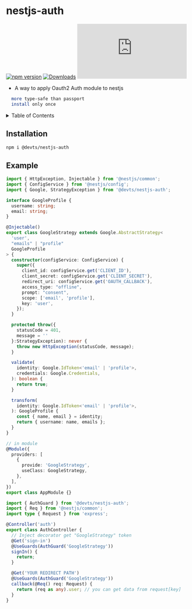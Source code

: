 # nestjs-auth

[![npm version](https://img.shields.io/npm/v/@devts%2Fnestjs-auth.svg)](https://www.npmjs.com/package/@devts/nestjs-auth)
[![Downloads](https://img.shields.io/npm/dm/@devts%2Fnestjs-auth.svg?logo=npm)](https://www.npmjs.com/package/@devts/nestjs-auth)
[![type-coverage](https://img.shields.io/badge/dynamic/json.svg?label=type%20coverage&color=brightgreen&prefix=%E2%89%A5&suffix=%&query=$.typeCoverage.atLeast&uri=https%3A%2F%2Fraw.githubusercontent.com%2Findustriously%2Fnestjs-auth%2Fmain%2Fpackage.json)](https://github.com/industriously/nestjs-auth)

- A way to apply Oauth2 Auth module to nestjs

```sh
  more type-safe than passport
  install only once
```

<details>
  <summary>Table of Contents</summary>
  <ol>
    <li><a href="#installation">Installation</a></li>
    <li><a href="#example">example</a></li>
  </ol>
</details>

<!-- INSTALLATION -->

## Installation

```sh
npm i @devts/nestjs-auth
```

<!-- EXAMPLE -->

## Example

```typescript
import { HttpException, Injectable } from '@nestjs/common';
import { ConfigService } from '@nestjs/config';
import { Google, StrategyException } from '@devts/nestjs-auth';

interface GoogleProfile {
  username: string;
  email: string;
}

@Injectable()
export class GoogleStrategy extends Google.AbstractStrategy<
  'user',
  "emails" | "profile"
  GoogleProfile
> {
  constructor(configService: ConfigService) {
    super({
      client_id: configService.get('CLIENT_ID'),
      client_secret: configService.get('CLIENT_SECRET'),
      redirect_uri: configService.get('OAUTH_CALLBACK'),
      access_type: "offline",
      prompt: "consent",
      scope: ['email', 'profile'],
      key: 'user',
    });
  }

  protected throw({
    statusCode = 401,
    message = ''
  }:StrategyException): never {
    throw new HttpException(statusCode, message);
  }

  validate(
    identity: Google.IdToken<'email' | 'profile'>,
    credentials: Google.Credentials,
  ): boolean {
    return true;
  }

  transform(
    identity: Google.IdToken<'email' | 'profile'>,
  ): GoogleProfile {
    const { name, email } = identity;
    return { username: name, emails };
  }
}

// in module
@Module({
  providers: [
    {
      provide: 'GoogleStrategy',
      useClass: GoogleStrategy,
    },
  ],
})
export class AppModule {}
```

```typescript
import { AuthGuard } from '@devts/nestjs-auth';
import { Req } from '@nestjs/common';
import type { Request } from 'express';

@Controller('auth')
export class AuthController {
  // Inject decorator get "GoogleStrategy" token
  @Get('sign-in')
  @UseGuards(AuthGuard('GoogleStrategy'))
  signIn() {
    return;
  }

  @Get('YOUR REDIRECT PATH')
  @UseGuards(AuthGuard('GoogleStrategy'))
  callback(@Req() req: Request) {
    return (req as any).user; // you can get data from request[key]
  }
}
```
